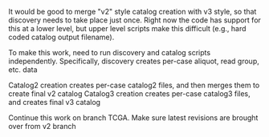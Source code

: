 It would be good to merge "v2" style catalog creation with v3 style,
so that discovery needs to take place just once.  Right now the code
has support for this at a lower level, but upper level scripts make this
difficult (e.g., hard coded catalog output filename).

To make this work, need to run discovery and catalog scripts independently.
Specifically, discovery creates per-case aliquot, read group, etc. data

Catalog2 creation creates per-case catalog2 files, and then merges them to create final v2 catalog
Catalog3 creation creates per-case catalog3 files, and creates final v3 catalog

Continue this work on branch TCGA.  Make sure latest revisions are brought over from
v2 branch
